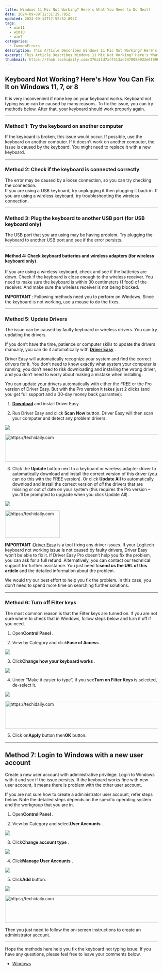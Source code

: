 ```yaml
---
title: Windows 11 Mic Not Working? Here's What You Need to Do Next!
date: 2024-09-09T12:51:29.785Z
updated: 2024-09-14T17:52:52.894Z
tags:
  - win11
  - win10
  - win7
categories:
  - CommonErrors
description: This Article Describes Windows 11 Mic Not Working? Here's What You Need to Do Next!
excerpt: This Article Describes Windows 11 Mic Not Working? Here's What You Need to Do Next!
thumbnail: https://thmb.techidaily.com/376a21d7adf513ad247008e922e6f8963a8f68fa243f110f1e6012bff2388fa5.jpg
---
```


## Keyboard Not Working? Here's How You Can Fix It on Windows 11, 7, or 8

It is very inconvenient if none key on your keyboard works. Keyboard not typing issue can be caused by many reasons. To fix the issue, you can try methods below. After that, your keyboard should work properly again.

---

### **Method 1: Try the keyboard on another computer**

 If the keyboard is broken, this issue would occur. If possible, use the keyboard on another computer. If it doesn’t work on another computer, the issue is caused by the keyboard. You might need to replace it with a new keyboard.

---

### **Method 2: Check if the keyboard is connected correctly**

 The error may be caused by a loose connection, so you can try checking the connection.  
 If you are using a USB keyboard, try unplugging it then plugging it back in.
 If you are using a wireless keyboard, try troubleshooting the wireless connection.

---

### **Method 3: Plug the keyboard to another USB port** (for USB keyboard only)

 The USB port that you are using may be having problem. Try plugging the keyboard to another USB port and see if the error persists.

---

#### **Method 4: Check keyboard batteries and wireless adapters** (for wireless keyboard only)

 If you are using a wireless keyboard, check and see if the batteries are down. Check if the keyboard is close enough to the wireless receiver. You need to make sure the keyboard is within 30 centimeters (1 foot) of the receiver. And make sure the wireless receiver is not being blocked.

**IMPORTANT** : Following methods need you to perform on Windows. Since the keyboard is not working, use a mouse to do the fixes.

---

### **Method 5: Update Drivers**

 The issue can be caused by faulty keyboard or wireless drivers. You can try updating the drivers.  

 If you don’t have the time, patience or computer skills to update the drivers manually, you can do it automatically with **[Driver Easy](https://tools.techidaily.com/drivereasy/download/)**  .

 Driver Easy will automatically recognize your system and find the correct drivers for it. You don’t need to know exactly what system your computer is running, you don’t need to risk downloading and installing the wrong driver, and you don’t need to worry about making a mistake when installing.

 You can update your drivers automatically with either the FREE or the Pro version of Driver Easy. But with the Pro version it takes just 2 clicks (and you get full support and a 30-day money back guarantee):

 1) **[Download](https://tools.techidaily.com/drivereasy/download/)**   and install Driver Easy.

 2) Run Driver Easy and click **Scan Now**   button. Driver Easy will then scan your computer and detect any problem drivers.

![](https://images.drivereasy.com/wp-content/uploads/2019/12/nvidia-driver-scan-1.jpg)

<!-- affiliate ads begin -->
<a href="https://zebaoaffiliateprogram.pxf.io/c/5597632/2137974/21526" target="_top" id="2137974">
  <img src="//a.impactradius-go.com/display-ad/21526-2137974" border="0" alt="https://techidaily.com" width="728" height="90"/>
</a>
<img height="0" width="0" src="https://zebaoaffiliateprogram.pxf.io/i/5597632/2137974/21526" style="position:absolute;visibility:hidden;" border="0" />
<!-- affiliate ads end -->

 3) Click the **Update** button next to a keyboard or wireless adapter driver to automatically download and install the correct version of this driver (you can do this with the FREE version). Or click **Update All**  to automatically download and install the correct version of _all_   the drivers that are missing or out of date on your system (this requires the Pro version – you’ll be prompted to upgrade when you click Update All).

![](https://images.drivereasy.com/wp-content/uploads/2019/12/nvidia-driver-update-2.jpg)

<!-- affiliate ads begin -->
<a href="https://25home.pxf.io/c/5597632/2123470/16836" target="_top" id="2123470">
  <img src="//a.impactradius-go.com/display-ad/16836-2123470" border="0" alt="https://techidaily.com" width="180" height="90"/>
</a>
<img height="0" width="0" src="https://25home.pxf.io/i/5597632/2123470/16836" style="position:absolute;visibility:hidden;" border="0" />
<!-- affiliate ads end -->

**IMPORTANT** :[Driver Easy](https://tools.techidaily.com/drivereasy/download/) is a tool fixing any driver issues. If your Logitech keyboard not working issue is not caused by faulty drivers, Driver Easy won’t be able to fix it. If Driver Easy Pro doesn’t help you fix the problem, you can ask for a full refund. Alternatively, you can contact our technical support for further assistance. You just need to**send us the URL of this article** and the detailed information about the problem.

 We would try our best effort to help you fix the problem. In this case, you don’t need to spend more time on searching further solutions.

---

### **Method 6: Turn off Filter keys**

 The most common reason is that the Filter keys are turned on. If you are not sure where to check that in Windows, follow steps below and turn it off if you need.

 1) Open**Control Panel** .

 2) View by Category and click**Ease of Access** .

![](https://images.drivereasy.com/wp-content/uploads/2017/03/img_58db5b2ae799b.jpg)

 3) Click**Change how your keyboard works** .

![](https://images.drivereasy.com/wp-content/uploads/2017/03/img_58db5b510dd3a.jpg)

 4) Under “Make it easier to type”, if you see**Turn on Filter Keys** is selected, de-select it.

![](https://images.drivereasy.com/wp-content/uploads/2017/03/img_58db5cdb2d390.png)

<!-- affiliate ads begin -->
<a href="https://unicoeye.pxf.io/c/5597632/2134249/18498" target="_top" id="2134249">
  <img src="//a.impactradius-go.com/display-ad/18498-2134249" border="0" alt="https://techidaily.com" width="728" height="90"/>
</a>
<img height="0" width="0" src="https://unicoeye.pxf.io/i/5597632/2134249/18498" style="position:absolute;visibility:hidden;" border="0" />
<!-- affiliate ads end -->

 5) Click on**Apply** button then**OK** button.

---

## **Method 7: Login to Windows with a new user account**

 Create a new user account with administrative privilege. Login to Windows with it and see if the issue persists. If the keyboard works fine with new user account, it means there is problem with the other user account.

 If you are not sure how to create a administrator user account, refer steps below. Note the detailed steps depends on the specific operating system and the workgroup that you are in.

 1) Open**Control Panel** .

 2) View by Category and select**User Accounts** .

![](https://images.drivereasy.com/wp-content/uploads/2017/03/img_58db6655aa8f2.jpg)

 3) Click**Change account type** .

![](https://images.drivereasy.com/wp-content/uploads/2017/03/img_58db6699eb94c.jpg)

 4) Click**Manage User Accounts** .

![](https://images.drivereasy.com/wp-content/uploads/2017/03/img_58db66af713c8.jpg)

 5) Click**Add** button.

![](https://images.drivereasy.com/wp-content/uploads/2017/03/img_58db6701387b9.png)

<!-- affiliate ads begin -->
<a href="https://ephamedtechinc.pxf.io/c/5597632/2137205/26400" target="_top" id="2137205">
  <img src="//a.impactradius-go.com/display-ad/26400-2137205" border="0" alt="https://techidaily.com" width="728" height="90"/>
</a>
<img height="0" width="0" src="https://ephamedtechinc.pxf.io/i/5597632/2137205/26400" style="position:absolute;visibility:hidden;" border="0" />
<!-- affiliate ads end -->

 Then you just need to follow the on-screen instructions to create an administrator account.

---

 Hope the methods here help you fix the keyboard not typing issue. If you have any questions, please feel free to leave your comments below.

* [Windows](https://tools.techidaily.com/drivereasy/download/)

<ins class="adsbygoogle"
     style="display:block"
     data-ad-format="autorelaxed"
     data-ad-client="ca-pub-7571918770474297"
     data-ad-slot="1223367746"></ins>

<ins class="adsbygoogle"
     style="display:block"
     data-ad-client="ca-pub-7571918770474297"
     data-ad-slot="8358498916"
     data-ad-format="auto"
     data-full-width-responsive="true"></ins>



